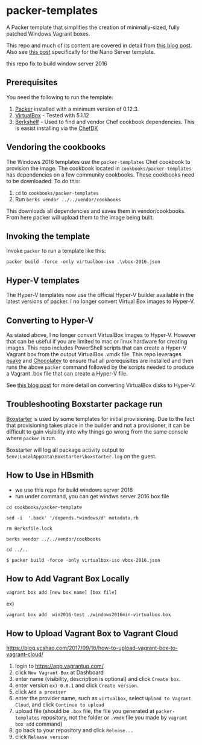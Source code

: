 # packer-templates
A Packer template that simplifies the creation of minimally-sized, fully patched Windows Vagrant boxes.

This repo and much of its content are covered in detail from [this blog post](http://www.hurryupandwait.io/blog/creating-windows-base-images-for-virtualbox-and-hyper-v-using-packer-boxstarter-and-vagrant). Also see [this post](http://www.hurryupandwait.io/blog/a-packer-template-for-windows-nano-server-weighing-300mb) specifically for the Nano Server template.

this repo fix to build window server 2016

## Prerequisites

You need the following to run the template:

1. [Packer](https://packer.io/docs/installation.html) installed with a minimum version of 0.12.3.
2. [VirtualBox](https://www.virtualbox.org/wiki/Downloads) - Tested with 5.1.12
3. [Berkshelf](http://berkshelf.com/) - Used to find and vendor Chef cookbook dependencies. This is easist installing via the [ChefDK](https://downloads.chef.io/chef-dk/)

## Vendoring the cookbooks
The Windows 2016 templates use the `packer-templates` Chef cookbook to provision the image. The cookbook located in `cookbooks/packer-templates` has dependencies on a few community cookbooks. These cookbooks need to be downloaded. To do this:

1. `cd` to `cookbooks/packer-templates`
2. Run `berks vendor ../../vendor/cookbooks`

This downloads all dependencies and saves them in vendor/cookbooks. From here packer will upload them to the image being built.

## Invoking the template
Invoke `packer` to run a template like this:
```
packer build -force -only virtualbox-iso .\vbox-2016.json
```
## Hyper-V templates
The Hyper-V templates now use the official Hyper-V builder available in the latest versions of packer. I no longer convert Virtual Box images to Hyper-V.

## Converting to Hyper-V
As stated above, I no longer convert VirtualBox images to Hyper-V. However that can be useful if you are limited to mac or linux hardware for creating images. This repo includes PowerShell scripts that can create a Hyper-V Vagrant box from the output VirtualBox .vmdk file. This repo leverages [psake](https://github.com/psake/psake) and [Chocolatey](https://chocolatey.org) to ensure that all prerequisites are installed and then runs the above `packer` command followed by the scripts needed to produce a Vagrant .box file that can create a Hyper-V file.

See [this blog post](http://www.hurryupandwait.io/blog/creating-a-hyper-v-vagrant-box-from-a-virtualbox-vmdk-or-vdi-image) for more detail on converting VirtualBox disks to Hyper-V.

## Troubleshooting Boxstarter package run
[Boxstarter](http://boxstarter.org) is used by some templates for initial provisioning. Due to the fact that provisioning takes place in the builder and not a provisioner, it can be difficult to gain visibility into why things go wrong from the same console where `packer` is run.

Boxstarter will log all package activity output to `$env:LocalAppData\Boxstarter\boxstarter.log` on the guest.

## How to Use in HBsmith
- we use this repo for build windows server 2016
- run under command, you can get windws server 2016 box file
```
cd cookbooks/packer-template
```

```
sed -i  '.back' '/depends.*windows/d' metadata.rb
```

```
rm Berksfile.lock
```

```
berks vendor ../../vendor/cookbooks
```

```
cd ../..
```

```
$ packer build -force -only virtualbox-iso vbox-2016.json
```

## How to Add Vagrant Box Locally
```
vagrant box add [new box name] [box file]
```

ex)

```
vagrant box add  win2016-test ./windows2016min-virtualbox.box
```

## How to Upload Vagrant Box to Vagrant Cloud
https://blog.ycshao.com/2017/09/16/how-to-upload-vagrant-box-to-vagrant-cloud/
1. login to https://app.vagrantup.com/
1. click `New Vagrant Box` at Dashboard
1. enter name (visibility, description is optional) and click `Create box`.
1. enter version `ex) 0.0.1` and click `Create version`.
1. click `Add a proviser`
1. enter the provider name, such as `virtualbox`, select `Upload to Vagrant Cloud`, and click `Continue to upload`
1. upload file (should be `.box` file, the file you generated at `packer-templates` repository, not the folder or `.vmdk` file you made by `vagrant box add` command)
1. go back to your repository and click `Release...`
1. click `Release version`
